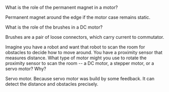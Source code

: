 What is the role of the permanent magnet in a motor?

Permanent magnet around the edge if the motor case remains static.

What is the role of the brushes in a DC motor?

Brushes are a pair of loose connectors, which carry current to commutator.

Imagine you have a robot and want that robot to scan the room for obstacles to decide how to move around. You have a proximity sensor that measures distance. What type of motor might you use to rotate the proximity sensor to scan the room -- a DC motor, a stepper motor, or a servo motor? Why?

Servo motor. Because servo motor was build by some feedback. It can detect the distance and obstacles precisely. 
